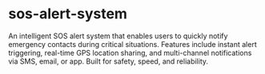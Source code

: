 # sos-alert-system
An intelligent SOS alert system that enables users to quickly notify emergency contacts during critical situations. Features include instant alert triggering, real-time GPS location sharing, and multi-channel notifications via SMS, email, or app. Built for safety, speed, and reliability.
